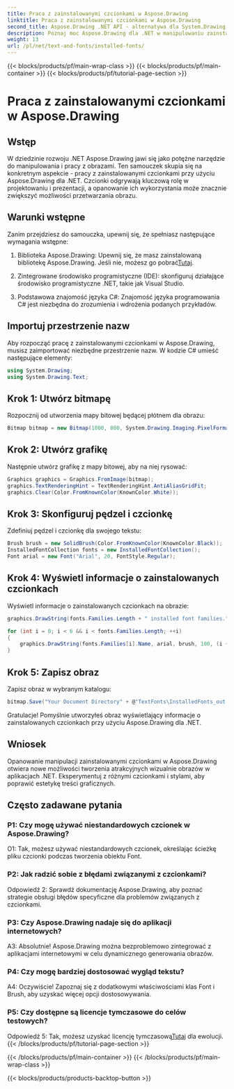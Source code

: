 ```yaml
---
title: Praca z zainstalowanymi czcionkami w Aspose.Drawing
linktitle: Praca z zainstalowanymi czcionkami w Aspose.Drawing
second_title: Aspose.Drawing .NET API - alternatywa dla System.Drawing.Common
description: Poznaj moc Aspose.Drawing dla .NET w manipulowaniu zainstalowanymi czcionkami. Dzięki temu obszernemu samouczkowi rozwiń swoje umiejętności przetwarzania obrazu.
weight: 13
url: /pl/net/text-and-fonts/installed-fonts/
---
```


{{< blocks/products/pf/main-wrap-class >}}
{{< blocks/products/pf/main-container >}}
{{< blocks/products/pf/tutorial-page-section >}}

# Praca z zainstalowanymi czcionkami w Aspose.Drawing

## Wstęp

W dziedzinie rozwoju .NET Aspose.Drawing jawi się jako potężne narzędzie do manipulowania i pracy z obrazami. Ten samouczek skupia się na konkretnym aspekcie - pracy z zainstalowanymi czcionkami przy użyciu Aspose.Drawing dla .NET. Czcionki odgrywają kluczową rolę w projektowaniu i prezentacji, a opanowanie ich wykorzystania może znacznie zwiększyć możliwości przetwarzania obrazu.

## Warunki wstępne

Zanim przejdziesz do samouczka, upewnij się, że spełniasz następujące wymagania wstępne:

1.  Biblioteka Aspose.Drawing: Upewnij się, że masz zainstalowaną bibliotekę Aspose.Drawing. Jeśli nie, możesz go pobrać[Tutaj](https://releases.aspose.com/drawing/net/).

2. Zintegrowane środowisko programistyczne (IDE): skonfiguruj działające środowisko programistyczne .NET, takie jak Visual Studio.

3. Podstawowa znajomość języka C#: Znajomość języka programowania C# jest niezbędna do zrozumienia i wdrożenia podanych przykładów.

## Importuj przestrzenie nazw

Aby rozpocząć pracę z zainstalowanymi czcionkami w Aspose.Drawing, musisz zaimportować niezbędne przestrzenie nazw. W kodzie C# umieść następujące elementy:

```csharp
using System.Drawing;
using System.Drawing.Text;
```

## Krok 1: Utwórz bitmapę

Rozpocznij od utworzenia mapy bitowej będącej płótnem dla obrazu:

```csharp
Bitmap bitmap = new Bitmap(1000, 800, System.Drawing.Imaging.PixelFormat.Format32bppPArgb);
```

## Krok 2: Utwórz grafikę

Następnie utwórz grafikę z mapy bitowej, aby na niej rysować:

```csharp
Graphics graphics = Graphics.FromImage(bitmap);
graphics.TextRenderingHint = TextRenderingHint.AntiAliasGridFit;
graphics.Clear(Color.FromKnownColor(KnownColor.White));
```

## Krok 3: Skonfiguruj pędzel i czcionkę

Zdefiniuj pędzel i czcionkę dla swojego tekstu:

```csharp
Brush brush = new SolidBrush(Color.FromKnownColor(KnownColor.Black));
InstalledFontCollection fonts = new InstalledFontCollection();
Font arial = new Font("Arial", 20, FontStyle.Regular);
```

## Krok 4: Wyświetl informacje o zainstalowanych czcionkach

Wyświetl informacje o zainstalowanych czcionkach na obrazie:

```csharp
graphics.DrawString(fonts.Families.Length + " installed font families.", arial, brush, 100, 100);

for (int i = 0; i < 6 && i < fonts.Families.Length; ++i)
{
    graphics.DrawString(fonts.Families[i].Name, arial, brush, 100, (i + 2) * 100);
}
```

## Krok 5: Zapisz obraz

Zapisz obraz w wybranym katalogu:

```csharp
bitmap.Save("Your Document Directory" + @"TextFonts\InstalledFonts_out.png");
```

Gratulacje! Pomyślnie utworzyłeś obraz wyświetlający informacje o zainstalowanych czcionkach przy użyciu Aspose.Drawing dla .NET.

## Wniosek

Opanowanie manipulacji zainstalowanymi czcionkami w Aspose.Drawing otwiera nowe możliwości tworzenia atrakcyjnych wizualnie obrazów w aplikacjach .NET. Eksperymentuj z różnymi czcionkami i stylami, aby poprawić estetykę treści graficznych.

## Często zadawane pytania

### P1: Czy mogę używać niestandardowych czcionek w Aspose.Drawing?

O1: Tak, możesz używać niestandardowych czcionek, określając ścieżkę pliku czcionki podczas tworzenia obiektu Font.

### P2: Jak radzić sobie z błędami związanymi z czcionkami?

Odpowiedź 2: Sprawdź dokumentację Aspose.Drawing, aby poznać strategie obsługi błędów specyficzne dla problemów związanych z czcionkami.

### P3: Czy Aspose.Drawing nadaje się do aplikacji internetowych?

A3: Absolutnie! Aspose.Drawing można bezproblemowo zintegrować z aplikacjami internetowymi w celu dynamicznego generowania obrazów.

### P4: Czy mogę bardziej dostosować wygląd tekstu?

A4: Oczywiście! Zapoznaj się z dodatkowymi właściwościami klas Font i Brush, aby uzyskać więcej opcji dostosowywania.

### P5: Czy dostępne są licencje tymczasowe do celów testowych?

 Odpowiedź 5: Tak, możesz uzyskać licencję tymczasową[Tutaj](https://purchase.aspose.com/temporary-license/) dla ewolucji.
{{< /blocks/products/pf/tutorial-page-section >}}

{{< /blocks/products/pf/main-container >}}
{{< /blocks/products/pf/main-wrap-class >}}

{{< blocks/products/products-backtop-button >}}
